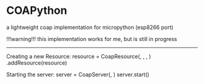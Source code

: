 # COAPython
a lightweight coap implementation for micropython (esp8266 port)

!!!warning!!! this implementation works for me, but is still in progress
____________________________________________________________________________

Creating a new Resource:
    resource = CoapResource(<path-name>, <server>, <handle get>, <handle put>)
    <server>.addResource(resource)
    
Starting the server:
    server = CoapServer(<ip>, <port>)
    server.start()
